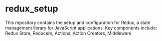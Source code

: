 # redux_setup
This repository contains the setup and configuration for Redux, a state management library for JavaScript applications. Key components include: Redux Store, Reducers, Actions, Action Creators, Middleware
